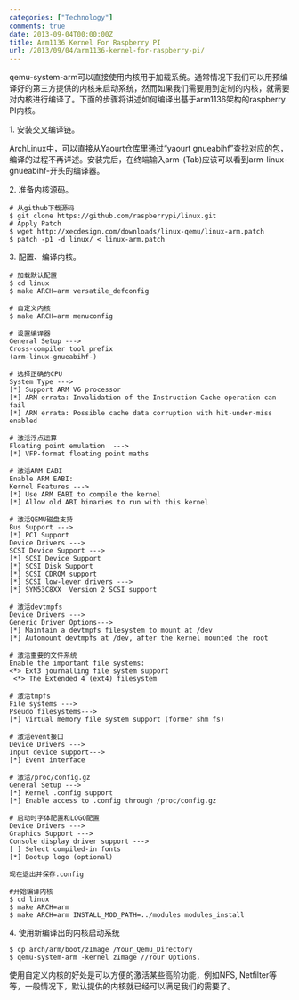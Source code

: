 ```yaml
---
categories: ["Technology"]
comments: true
date: 2013-09-04T00:00:00Z
title: Arm1136 Kernel For Raspberry PI
url: /2013/09/04/arm1136-kernel-for-raspberry-pi/
---
```


qemu-system-arm可以直接使用内核用于加载系统。通常情况下我们可以用预编译好的第三方提供的内核来启动系统，然而如果我们需要用到定制的内核，就需要对内核进行编译了。下面的步骤将讲述如何编译出基于arm1136架构的raspberry PI内核。

1\. 安装交叉编译链。

ArchLinux中，可以直接从Yaourt仓库里通过“yaourt gnueabihf”查找对应的包，编译的过程不再详述。安装完后，在终端输入arm-(Tab)应该可以看到arm-linux-gnueabihf-开头的编译器。

2\. 准备内核源码。
```
# 从github下载源码
$ git clone https://github.com/raspberrypi/linux.git
# Apply Patch
$ wget http://xecdesign.com/downloads/linux-qemu/linux-arm.patch
$ patch -p1 -d linux/ < linux-arm.patch
```

3\. 配置、编译内核。
```
# 加载默认配置
$ cd linux
$ make ARCH=arm versatile_defconfig

# 自定义内核
$ make ARCH=arm menuconfig

# 设置编译器
General Setup --->
Cross-compiler tool prefix
(arm-linux-gnueabihf-)

# 选择正确的CPU
System Type --->
[*] Support ARM V6 processor
[*] ARM errata: Invalidation of the Instruction Cache operation can fail
[*] ARM errata: Possible cache data corruption with hit-under-miss enabled

# 激活浮点运算
Floating point emulation  --->
[*] VFP-format floating point maths

# 激活ARM EABI
Enable ARM EABI:
Kernel Features --->
[*] Use ARM EABI to compile the kernel
[*] Allow old ABI binaries to run with this kernel

# 激活QEMU磁盘支持
Bus Support --->
[*] PCI Support
Device Drivers --->
SCSI Device Support --->
[*] SCSI Device Support
[*] SCSI Disk Support
[*] SCSI CDROM support
[*] SCSI low-lever drivers --->
[*] SYM53C8XX  Version 2 SCSI support

# 激活devtmpfs
Device Drivers --->
Generic Driver Options--->
[*] Maintain a devtmpfs filesystem to mount at /dev
[*] Automount devtmpfs at /dev, after the kernel mounted the root

# 激活重要的文件系统
Enable the important file systems:
<*> Ext3 journalling file system support
 <*> The Extended 4 (ext4) filesystem

# 激活tmpfs
File systems --->
Pseudo filesystems--->
[*] Virtual memory file system support (former shm fs)

# 激活event接口
Device Drivers --->
Input device support--->
[*] Event interface

# 激活/proc/config.gz
General Setup --->
[*] Kernel .config support
[*] Enable access to .config through /proc/config.gz

# 启动时字体配置和LOGO配置
Device Drivers --->
Graphics Support --->
Console display driver support --->
[ ] Select compiled-in fonts
[*] Bootup logo (optional)

现在退出并保存.config

#开始编译内核
$ cd linux
$ make ARCH=arm
$ make ARCH=arm INSTALL_MOD_PATH=../modules modules_install

```


4\. 使用新编译出的内核启动系统

```
$ cp arch/arm/boot/zImage /Your_Qemu_Directory
$ qemu-system-arm -kernel zImage //Your Options.
```


使用自定义内核的好处是可以方便的激活某些高阶功能，例如NFS, Netfilter等等，一般情况下，默认提供的内核就已经可以满足我们的需要了。
